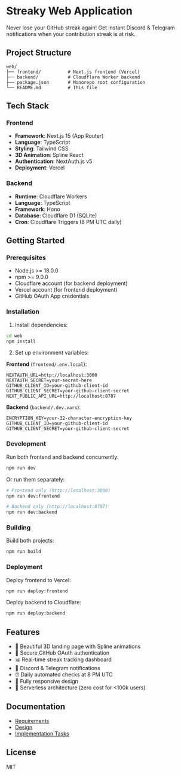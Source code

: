 # Streaky Web Application

Never lose your GitHub streak again! Get instant Discord & Telegram notifications when your contribution streak is at risk.

## Project Structure

```
web/
├── frontend/          # Next.js frontend (Vercel)
├── backend/           # Cloudflare Worker backend
├── package.json       # Monorepo root configuration
└── README.md          # This file
```

## Tech Stack

### Frontend
- **Framework**: Next.js 15 (App Router)
- **Language**: TypeScript
- **Styling**: Tailwind CSS
- **3D Animation**: Spline React
- **Authentication**: NextAuth.js v5
- **Deployment**: Vercel

### Backend
- **Runtime**: Cloudflare Workers
- **Language**: TypeScript
- **Framework**: Hono
- **Database**: Cloudflare D1 (SQLite)
- **Cron**: Cloudflare Triggers (8 PM UTC daily)

## Getting Started

### Prerequisites
- Node.js >= 18.0.0
- npm >= 9.0.0
- Cloudflare account (for backend deployment)
- Vercel account (for frontend deployment)
- GitHub OAuth App credentials

### Installation

1. Install dependencies:
```bash
cd web
npm install
```

2. Set up environment variables:

**Frontend** (`frontend/.env.local`):
```env
NEXTAUTH_URL=http://localhost:3000
NEXTAUTH_SECRET=your-secret-here
GITHUB_CLIENT_ID=your-github-client-id
GITHUB_CLIENT_SECRET=your-github-client-secret
NEXT_PUBLIC_API_URL=http://localhost:8787
```

**Backend** (`backend/.dev.vars`):
```env
ENCRYPTION_KEY=your-32-character-encryption-key
GITHUB_CLIENT_ID=your-github-client-id
GITHUB_CLIENT_SECRET=your-github-client-secret
```

### Development

Run both frontend and backend concurrently:
```bash
npm run dev
```

Or run them separately:
```bash
# Frontend only (http://localhost:3000)
npm run dev:frontend

# Backend only (http://localhost:8787)
npm run dev:backend
```

### Building

Build both projects:
```bash
npm run build
```

### Deployment

Deploy frontend to Vercel:
```bash
npm run deploy:frontend
```

Deploy backend to Cloudflare:
```bash
npm run deploy:backend
```

## Features

- 🎨 Beautiful 3D landing page with Spline animations
- 🔐 Secure GitHub OAuth authentication
- 📊 Real-time streak tracking dashboard
- 🔔 Discord & Telegram notifications
- ⏰ Daily automated checks at 8 PM UTC
- 📱 Fully responsive design
- 🚀 Serverless architecture (zero cost for <100k users)

## Documentation

- [Requirements](../../.kiro/specs/streaky-web-app/requirements.md)
- [Design](../../.kiro/specs/streaky-web-app/design.md)
- [Implementation Tasks](../../.kiro/specs/streaky-web-app/tasks.md)

## License

MIT
